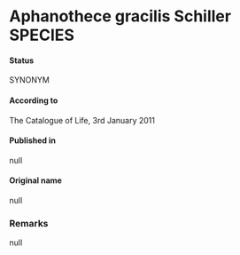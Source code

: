 Aphanothece gracilis Schiller SPECIES
=======

#### Status
SYNONYM

#### According to
The Catalogue of Life, 3rd January 2011

#### Published in
null

#### Original name
null

### Remarks
null